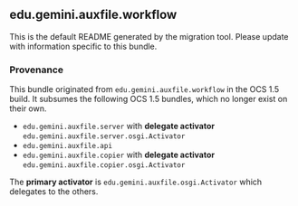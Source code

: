 
## edu.gemini.auxfile.workflow

This is the default README generated by the migration tool. Please update with information specific to this bundle.

### Provenance

This bundle originated from `edu.gemini.auxfile.workflow` in the OCS 1.5 build. It subsumes the following OCS 1.5 bundles, which no longer exist on their own.
 
- `edu.gemini.auxfile.server` with **delegate activator** `edu.gemini.auxfile.server.osgi.Activator`
- `edu.gemini.auxfile.api`
- `edu.gemini.auxfile.copier` with **delegate activator** `edu.gemini.auxfile.copier.osgi.Activator`

The **primary activator** is `edu.gemini.auxfile.osgi.Activator` which delegates to the others.